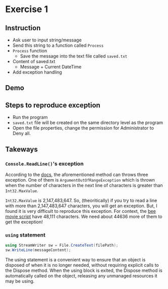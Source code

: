 ﻿# Exercise 1

## Instruction

- Ask user to input string/message
- Send this string to a function called `Process`
- `Process` function
    - Save the message into the text file called `saved.txt`
- Content of saved.txt
    - Message + Current DateTime
- Add exception handling

## Demo

## Steps to reproduce exception

- Run the program
- `saved.txt` file will be created on the same directory level as the program
- Open the file properties, change the permission for Administrator to Deny all.

## Takeways

### `Console.ReadLine()`'s exception

According to the [docs](https://learn.microsoft.com/en-us/dotnet/api/system.console.readline?view=net-8.0), the aforementioned method can throws three exception. One of 
them is `ArgumentOutOfRangeException` which is thrown when the number of characters in the next line of characters is greater than `Int32.MaxValue`.

`Int32.MaxValue` is 2,147,483,647. So, (theoritically) if you try to read a line with more than 2,147,483,647 characters, you will get an exception. But, I found it is very difficult 
to reproduce this exception. For context, the [bee movie script](http://www.script-o-rama.com/movie_scripts/a1/bee-movie-script-transcript-seinfeld.html) have 48,111 characters. We need about
44636 more of them to get the exception!

### `using` statement

```csharp
using StreamWriter sw = File.CreateText(filePath);
sw.WriteLine(messageContent);
```
The using statement is a convenient way to ensure that an object is disposed of when it is no longer needed, without requiring explicit calls to the Dispose method. When the using block is exited, the Dispose method is automatically called on the object, releasing any unmanaged resources it may be using.

